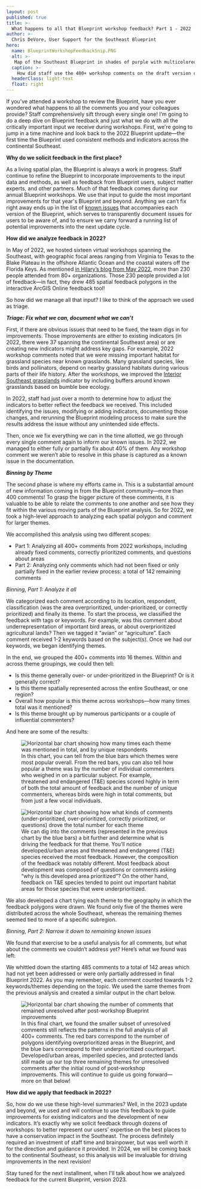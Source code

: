 ```yaml
---
layout: post
published: true
title: >-
  What happens to all that Blueprint workshop feedback? Part 1 - 2022
author: >-
  Chris DeVore, User Support for the Southeast Blueprint
hero:
  name: BlueprintWorkshopFeedbackSnip.PNG
  alt: >-
   Map of the Southeast Blueprint in shades of purple with multicolored polygons drawn on top of it, representing spatially explicit workshop comments.
  caption: >-
    How did staff use the 400+ workshop comments on the draft version of Southeast Conservation Blueprint 2022?
  headerClass: light-text
  float: right
---
```


If you’ve attended a workshop to review the Blueprint, have you ever wondered what happens to all the comments you and your colleagues provide? Staff comprehensively sift through every single one! I’m going to do a deep dive on Blueprint feedback and just what we do with all the critically important input we receive during workshops. First, we're going to jump in a time machine and look back to the 2022 Blueprint update—the first time the Blueprint used consistent methods and indicators across the continental Southeast.<!--more-->

**Why do we solicit feedback in the first place?**

As a living spatial plan, the Blueprint is always a work in progress. Staff continue to refine the Blueprint to incorporate improvements to the input data and methods, as well as feedback from Blueprint users, subject matter experts, and other partners. Much of that feedback comes during our annual Blueprint workshops. We use that input to guide the most important improvements for that year's Blueprint and beyond. Anything we can’t fix right away ends up in the list of [known issues](https://secassoutheast.org/blueprint-known-issues) that accompanies each version of the Blueprint, which serves to transparently document issues for users to be aware of, and to ensure we carry forward a running list of potential improvements into the next update cycle. 

**How did we analyze feedback in 2022?**

In May of 2022, we hosted sixteen virtual workshops spanning the Southeast, with geographic focal areas ranging from Virginia to Texas to the Blake Plateau in the offshore Atlantic Ocean and the coastal waters off the Florida Keys. As mentioned [in Hilary’s blog from May 2022](https://secassoutheast.org/2022/05/26/Blueprint-workshop-attendance-and-wording-poll-results.html), more than 230 people attended from 80+ organizations. Those 230 people provided a lot of feedback—in fact, they drew 485 spatial feedback polygons in the interactive ArcGIS Online feedback tool! 

So how did we manage all that input? I like to think of the approach we used as triage. 

**_Triage: Fix what we can, document what we can’t_**

First, if there are obvious issues that need to be fixed, the team digs in for improvements. Those improvements are either to existing indicators (in 2022, there were 37 spanning the continental Southeast area) or are creating new indicators might address key gaps. For example, 2022 workshop comments noted that we were missing important habitat for grassland species near known grasslands. Many grassland species, like birds and pollinators, depend on nearby grassland habitats during various parts of their life history. After the workshops, we improved the [Interior Southeast grasslands](https://secas-fws.hub.arcgis.com/maps/fws::interior-southeast-grasslands-southeast-blueprint-indicator-2023/about) indicator by including buffers around known grasslands based on bumble bee ecology. 

In 2022, staff had just over a month to determine how to adjust the indicators to better reflect the feedback we received. This included identifying the issues, modifying or adding indicators, documenting those changes, and rerunning the Blueprint modeling process to make sure the results address the issue without any unintended side effects.  

Then, once we fix everything we can in the time allotted, we go through every single comment again to inform our known issues. In 2022, we managed to either fully or partially fix about 40% of them. Any workshop comment we weren’t able to resolve in this phase is captured as a known issue in the documentation. 

**_Binning by Theme_**

The second phase is where my efforts came in. This is a substantial amount of new information coming in from the Blueprint community—more than 400 comments! To grasp the bigger picture of these comments, it is valuable to be able to relate the comments to one another and see how they fit within the various moving parts of the Blueprint analysis. So for 2022, we took a high-level approach to analyzing each spatial polygon and comment for larger themes. 

We accomplished this analysis using two different scopes: 

- Part 1: Analyzing all 400+ comments from 2022 workshops, including already fixed comments, correctly prioritized comments, and questions about areas 
- Part 2: Analyzing only comments which had not been fixed or only partially fixed in the earlier review process: a total of 142 remaining comments

_Binning, Part 1: Analyze it all_

We categorized each comment according to its location, respondent, classification (was the area overprioritized, under-prioritized, or correctly prioritized) and finally its theme. To start the process, we classified the feedback with tags or keywords. For example, was this comment about underrepresentation of important bird areas, or about overprioritized agricultural lands? Then we tagged it “avian” or “agriculture”. Each comment received 1-2 keywords based on the subject(s). Once we had our keywords, we began identifying themes. 

In the end, we grouped the 400+ comments into 16 themes. Within and across theme groupings, we could then tell: 

- Is this theme generally over- or under-prioritized in the Blueprint? Or is it generally correct? 
- Is this theme spatially represented across the entire Southeast, or one region? 
- Overall how popular is this theme across workshops—how many times total was it mentioned? 
- Is this theme brought up by numerous participants or a couple of influential commenters?

And here are some of the results: 

<figure>
  <img src="http://secassoutheast.org/images/FeedbackChart1.png" alt="Horizontal bar chart showing how many times each theme was mentioned in total, and by unique respondents"/>
  <figcaption>In this chart, you can tell from the blue bars which themes were most popular overall. From the red bars, you can also tell how popular a theme was by the number of individual commenters who weighed in on a particular subject. For example, threatened and endangered (T&E) species scored highly in term of both the total amount of feedback and the number of unique commenters, whereas birds were high in total comments, but from just a few vocal individuals.</figcaption>
</figure>  

<figure>
  <img src="http://secassoutheast.org/images/FeedbackChart2.png" alt="Horizontal bar chart showing how what kinds of comments (under-prioritized, over-prioritized, correctly prioritized, or questions) drove the total number for each theme"/>
  <figcaption>We can dig into the comments (represented in the previous chart by the blue bars) a bit further and determine what is driving the feedback for that theme. You’ll notice developed/urban areas and threatened and endangered (T&E) species received the most feedback. However, the composition of the feedback was notably different. Most feedback about development was composed of questions or comments asking “why is this developed area prioritized”? On the other hand, feedback on T&E species tended to point out important habitat areas for those species that were underprioritized.</figcaption>
</figure>  

We also developed a chart tying each theme to the geography in which the feedback polygons were drawn. We found only five of the themes were distributed across the whole Southeast, whereas the remaining themes seemed tied to more of a specific subregion.  

_Binning, Part 2: Narrow it down to remaining known issues_

We found that exercise to be a useful analysis for all comments, but what about the comments we couldn’t address yet? Here’s what we found was left: 

We whittled down the starting 485 comments to a total of 142 areas which had not yet been addressed or were only partially addressed in final Blueprint 2022. As you may remember, each comment counted towards 1-2 keywords/themes depending on the topic. We used the same themes from the previous analysis and created a similar output in the chart below. 

<figure>
  <img src="http://secassoutheast.org/images/FeedbackChart3.png" alt="Horizontal bar chart showing the number of comments that remained unresolved after post-workshop Blueprint improvements"/>
  <figcaption>In this final chart, we found the smaller subset of unresolved comments still reflects the patterns in the full analysis of all 400+ comments. The red bars correspond to the number of polygons identifying overprioritized areas in the Blueprint, and the blue bars correspond to their underprioritized counterpart. Developed/urban areas, imperiled species, and protected lands still made up our top three remaining themes for unresolved comments after the initial round of post-workshop improvements. This will continue to guide us going forward—more on that below! </figcaption>
</figure>  

**How did we apply that feedback in 2022?**

So, how do we use these high-level summaries? Well, in the 2023 update and beyond, we used and will continue to use this feedback to guide improvements for existing indicators and the development of new indicators. It’s exactly why we solicit feedback through dozens of workshops: to better represent our users’ expertise on the best places to have a conservation impact in the Southeast. The process definitely required an investment of staff time and brainpower, but was well worth it for the direction and guidance it provided. In 2024, we will be coming back to the continental Southeast, so this analysis will be invaluable for driving improvements in the next revision!

Stay tuned for the next installment, when I'll talk about how we analyzed feedback for the current Blueprint, version 2023.
